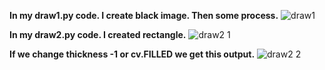 **In my draw1.py code. I create black image. Then some process.**
![draw1](https://user-images.githubusercontent.com/72438433/171408465-44615b98-db43-4597-9c49-e7871a282ed8.PNG)

**In my draw2.py code. I created rectangle.**
![draw2 1](https://user-images.githubusercontent.com/72438433/171600154-ac4e7508-fcfa-43e7-9865-af6a1e354f34.PNG)

**If we change thickness -1 or cv.FILLED we get this output.**
![draw2 2](https://user-images.githubusercontent.com/72438433/171600426-ee123bb9-90da-4fd3-82b2-0f58a434a4f4.PNG)
